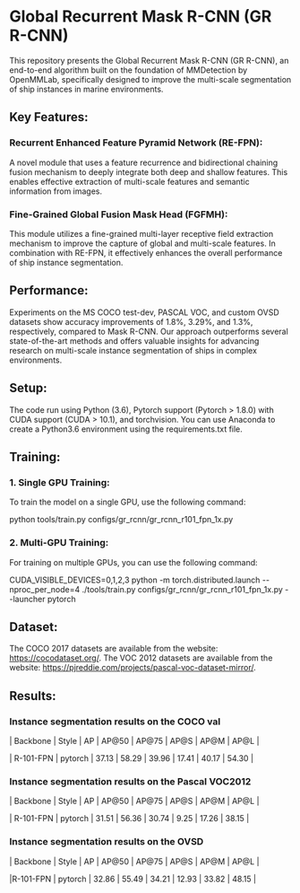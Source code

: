# Global Recurrent Mask R-CNN (GR R-CNN)
This repository presents the Global Recurrent Mask R-CNN (GR R-CNN), an end-to-end algorithm built on the foundation of MMDetection by OpenMMLab, specifically designed to improve the multi-scale segmentation of ship instances in marine environments. 

## Key Features:

### Recurrent Enhanced Feature Pyramid Network (RE-FPN):
A novel module that uses a feature recurrence and bidirectional chaining fusion mechanism to deeply integrate both deep and shallow features. This enables effective extraction of multi-scale features and semantic information from images.

### Fine-Grained Global Fusion Mask Head (FGFMH):
This module utilizes a fine-grained multi-layer receptive field extraction mechanism to improve the capture of global and multi-scale features. In combination with RE-FPN, it effectively enhances the overall performance of ship instance segmentation.

## Performance:
Experiments on the MS COCO test-dev, PASCAL VOC, and custom OVSD datasets show accuracy improvements of 1.8%, 3.29%, and 1.3%, respectively, compared to Mask R-CNN. Our approach outperforms several state-of-the-art methods and offers valuable insights for advancing research on multi-scale instance segmentation of ships in complex environments.

## Setup:
The code run using Python (3.6), Pytorch support (Pytorch > 1.8.0) with CUDA support (CUDA > 10.1), and torchvision.
You can use Anaconda to create a Python3.6 environment using the requirements.txt file.

## Training: 
### 1. Single GPU Training:
To train the model on a single GPU, use the following command:

 python tools/train.py configs/gr_rcnn/gr_rcnn_r101_fpn_1x.py
### 2. Multi-GPU Training:
For training on multiple GPUs, you can use the following command:

 CUDA_VISIBLE_DEVICES=0,1,2,3  python -m torch.distributed.launch --nproc_per_node=4 ./tools/train.py  configs/gr_rcnn/gr_rcnn_r101_fpn_1x.py  --launcher pytorch

## Dataset:
The COCO 2017 datasets are available from the website:
https://cocodataset.org/.
The VOC 2012 datasets  are available from the website:
https://pjreddie.com/projects/pascal-voc-dataset-mirror/.

## Results:
### Instance segmentation results on the COCO val
| Backbone  |   Style   |   AP  | AP@50 | AP@75 | AP@S | AP@M | AP@L |

| R-101-FPN | pytorch | 37.13 | 58.29  | 39.96  | 17.41 | 40.17 | 54.30 |

### Instance segmentation results on the Pascal VOC2012
| Backbone  |  Style  |   AP  | AP@50 | AP@75 | AP@S | AP@M | AP@L |

| R-101-FPN | pytorch | 31.51 | 56.36  |  30.74 |  9.25 | 17.26 | 38.15 |

### Instance segmentation results on the OVSD
| Backbone |  Style  |  AP   | AP@50 | AP@75 | AP@S | AP@M | AP@L | 

|R-101-FPN | pytorch | 32.86 | 55.49  | 34.21  | 12.93 | 33.82 | 48.15 |






